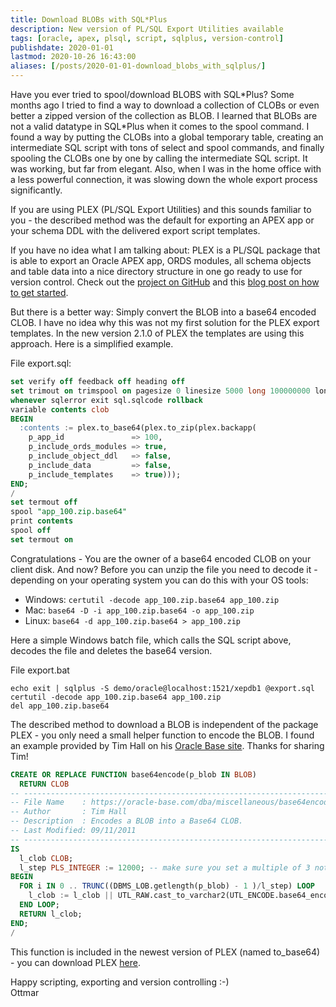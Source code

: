 ```yaml
---
title: Download BLOBs with SQL*Plus
description: New version of PL/SQL Export Utilities available
tags: [oracle, apex, plsql, script, sqlplus, version-control]
publishdate: 2020-01-01
lastmod: 2020-10-26 16:43:00
aliases: [/posts/2020-01-01-download_blobs_with_sqlplus/]
---
```


Have you ever tried to spool/download BLOBS with SQL\*Plus? Some months ago I tried to find a way to download a collection of CLOBs or even better a zipped version of the collection as BLOB. I learned that BLOBs are not a valid datatype in SQL*Plus when it comes to the spool command. I found a way by putting the CLOBs into a global temporary table, creating an intermediate SQL script with tons of select and spool commands, and finally spooling the CLOBs one by one by calling the intermediate SQL script. It was working, but far from elegant. Also, when I was in the home office with a less powerful connection, it was slowing down the whole export process significantly.

If you are using PLEX (PL/SQL Export Utilities) and this sounds familiar to you - the described method was the default for exporting an APEX app or your schema DDL with the delivered export script templates.

If you have no idea what I am talking about: PLEX is a PL/SQL package that is able to export an Oracle APEX app, ORDS modules, all schema objects and table data into a nice directory structure in one go ready to use for version control. Check out the [project on GitHub][github] and this [blog post on how to get started][post].

But there is a better way: Simply convert the BLOB into a base64 encoded CLOB. I have no idea why this was not my first solution for the PLEX export templates. In the new version 2.1.0 of PLEX the templates are using this approach. Here is a simplified example.

File export.sql:

```sql
set verify off feedback off heading off
set trimout on trimspool on pagesize 0 linesize 5000 long 100000000 longchunksize 32767
whenever sqlerror exit sql.sqlcode rollback
variable contents clob
BEGIN
  :contents := plex.to_base64(plex.to_zip(plex.backapp(
    p_app_id               => 100,
    p_include_ords_modules => true,
    p_include_object_ddl   => false,
    p_include_data         => false,
    p_include_templates    => true)));
END;
/
set termout off
spool "app_100.zip.base64"
print contents
spool off
set termout on
```

Congratulations - You are the owner of a base64 encoded CLOB on your client disk. And now? Before you can unzip the file you need to decode it - depending on your operating system you can do this with your OS tools:

- Windows: `certutil -decode app_100.zip.base64 app_100.zip`
- Mac: `base64 -D -i app_100.zip.base64 -o app_100.zip`
- Linux: `base64 -d app_100.zip.base64 > app_100.zip`

Here a simple Windows batch file, which calls the SQL script above, decodes the file and deletes the base64 version.

File export.bat

```batch
echo exit | sqlplus -S demo/oracle@localhost:1521/xepdb1 @export.sql
certutil -decode app_100.zip.base64 app_100.zip
del app_100.zip.base64
```

The described method to download a BLOB is independent of the package PLEX - you only need a small helper function to encode the BLOB. I found an example provided by Tim Hall on his [Oracle Base site][oraclebase]. Thanks for sharing Tim!

```sql
CREATE OR REPLACE FUNCTION base64encode(p_blob IN BLOB)
  RETURN CLOB
-- -----------------------------------------------------------------------------------
-- File Name    : https://oracle-base.com/dba/miscellaneous/base64encode.sql
-- Author       : Tim Hall
-- Description  : Encodes a BLOB into a Base64 CLOB.
-- Last Modified: 09/11/2011
-- -----------------------------------------------------------------------------------
IS
  l_clob CLOB;
  l_step PLS_INTEGER := 12000; -- make sure you set a multiple of 3 not higher than 24573
BEGIN
  FOR i IN 0 .. TRUNC((DBMS_LOB.getlength(p_blob) - 1 )/l_step) LOOP
    l_clob := l_clob || UTL_RAW.cast_to_varchar2(UTL_ENCODE.base64_encode(DBMS_LOB.substr(p_blob, l_step, i * l_step + 1)));
  END LOOP;
  RETURN l_clob;
END;
/
```

This function is included in the newest version of PLEX (named to_base64) - you can download PLEX [here][download].

Happy scripting, exporting and version controlling :-)<br>
Ottmar

[download]: https://github.com/ogobrecht/plex/releases/latest
[github]: https://github.com/ogobrecht/plex
[oraclebase]: https://oracle-base.com/dba/script?category=miscellaneous&file=base64encode.sql
[post]: /posts/2018-08-26-plex-plsql-export-utilities
